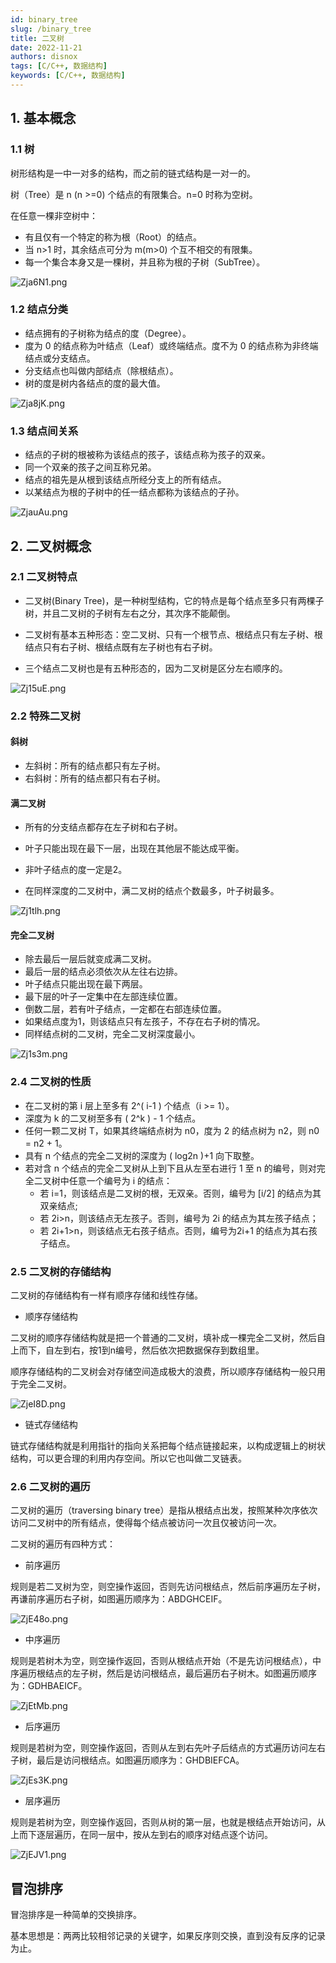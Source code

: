 ```yaml
---
id: binary_tree
slug: /binary_tree
title: 二叉树
date: 2022-11-21
authors: disnox
tags: [C/C++, 数据结构]
keywords: [C/C++, 数据结构]
---
```


<!-- truncate -->

## 1. 基本概念

### 1.1 树

树形结构是一中一对多的结构，而之前的链式结构是一对一的。

树（Tree）是 n (n >=0) 个结点的有限集合。n=0 时称为空树。

在任意一棵非空树中：

+ 有且仅有一个特定的称为根（Root）的结点。
+ 当 n>1 时，其余结点可分为 m(m>0) 个互不相交的有限集。
+ 每一个集合本身又是一棵树，并且称为根的子树（SubTree）。


![Zja6N1.png](https://www.helloimg.com/images/2022/11/21/Zja6N1.png)

### 1.2 结点分类

+ 结点拥有的子树称为结点的度（Degree）。
+ 度为 0 的结点称为叶结点（Leaf）或终端结点。度不为 0 的结点称为非终端结点或分支结点。
+ 分支结点也叫做内部结点（除根结点）。
+ 树的度是树内各结点的度的最大值。

![Zja8jK.png](https://www.helloimg.com/images/2022/11/21/Zja8jK.png)

### 1.3 结点间关系

+ 结点的子树的根被称为该结点的孩子，该结点称为孩子的双亲。
+ 同一个双亲的孩子之间互称兄弟。
+ 结点的祖先是从根到该结点所经分支上的所有结点。
+ 以某结点为根的子树中的任一结点都称为该结点的子孙。

![ZjauAu.png](https://www.helloimg.com/images/2022/11/21/ZjauAu.png)



## 2. 二叉树概念

### 2.1 二叉树特点

+ 二叉树(Binary Tree)，是一种树型结构，它的特点是每个结点至多只有两棵子树，并且二叉树的子树有左右之分，其次序不能颠倒。

+ 二叉树有基本五种形态：空二叉树、只有一个根节点、根结点只有左子树、根结点只有右子树、根结点既有左子树也有右子树。

+ 三个结点二叉树也是有五种形态的，因为二叉树是区分左右顺序的。

![Zj15uE.png](https://www.helloimg.com/images/2022/11/21/Zj15uE.png)

### 2.2 特殊二叉树

#### 斜树

+ 左斜树：所有的结点都只有左子树。
+ 右斜树：所有的结点都只有右子树。

#### 满二叉树

+ 所有的分支结点都存在左子树和右子树。

+ 叶子只能出现在最下一层，出现在其他层不能达成平衡。
+ 非叶子结点的度一定是2。
+ 在同样深度的二叉树中，满二叉树的结点个数最多，叶子树最多。

![Zj1tlh.png](https://www.helloimg.com/images/2022/11/21/Zj1tlh.png)

#### 完全二叉树

+ 除去最后一层后就变成满二叉树。
+ 最后一层的结点必须依次从左往右边排。
+ 叶子结点只能出现在最下两层。
+ 最下层的叶子一定集中在左部连续位置。
+ 倒数二层，若有叶子结点，一定都在右部连续位置。
+ 如果结点度为1，则该结点只有左孩子，不存在右子树的情况。
+ 同样结点树的二叉树，完全二叉树深度最小。

![Zj1s3m.png](https://www.helloimg.com/images/2022/11/21/Zj1s3m.png)

### 2.4 二叉树的性质

+ 在二叉树的第 i 层上至多有 2^( i-1 ) 个结点（i >= 1）。
+ 深度为 k 的二叉树至多有 ( 2^k ) - 1 个结点。
+ 任何一颗二叉树 T，如果其终端结点树为 n0，度为 2 的结点树为 n2，则 n0 = n2 + 1。
+ 具有 n 个结点的完全二叉树的深度为 ( log2n )+1 向下取整。
+ 若对含 n 个结点的完全二叉树从上到下且从左至右进行 1 至 n 的编号，则对完全二叉树中任意一个编号为 i 的结点：
  + 若 i=1，则该结点是二叉树的根，无双亲。否则，编号为 [i/2] 的结点为其双亲结点; 
  + 若 2i>n，则该结点无左孩子。否则，编号为 2i 的结点为其左孩子结点；
  + 若 2i+1>n，则该结点无右孩子结点。否则，编号为2i+1 的结点为其右孩子结点。

### 2.5 二叉树的存储结构

二叉树的存储结构有一样有顺序存储和线性存储。

+ 顺序存储结构

二叉树的顺序存储结构就是把一个普通的二叉树，填补成一棵完全二叉树，然后自上而下，自左到右，按1到n编号，然后依次把数据保存到数组里。

顺序存储结构的二叉树会对存储空间造成极大的浪费，所以顺序存储结构一般只用于完全二叉树。

![ZjeI8D.png](https://www.helloimg.com/images/2022/11/22/ZjeI8D.png)

+ 链式存储结构

链式存储结构就是利用指针的指向关系把每个结点链接起来，以构成逻辑上的树状结构，可以更合理的利用内存空间。所以它也叫做二叉链表。

### 2.6 二叉树的遍历

二叉树的遍历（traversing binary tree）是指从根结点出发，按照某种次序依次访问二叉树中的所有结点，使得每个结点被访问一次且仅被访问一次。

二叉树的遍历有四种方式：

+ 前序遍历

规则是若二叉树为空，则空操作返回，否则先访问根结点，然后前序遍历左子树，再谦前序遍历右子树，如图遍历顺序为：ABDGHCEIF。

![ZjE48o.png](https://www.helloimg.com/images/2022/11/22/ZjE48o.png)

+ 中序遍历

规则是若树木为空，则空操作返回，否则从根结点开始（不是先访问根结点），中序遍历根结点的左子树，然后是访问根结点，最后遍历右子树木。如图遍历顺序为：GDHBAEICF。

![ZjEtMb.png](https://www.helloimg.com/images/2022/11/22/ZjEtMb.png)

+ 后序遍历

规则是若树为空，则空操作返回，否则从左到右先叶子后结点的方式遍历访问左右子树，最后是访问根结点。如图遍历顺序为：GHDBIEFCA。

![ZjEs3K.png](https://www.helloimg.com/images/2022/11/22/ZjEs3K.png)

+ 层序遍历

规则是若树为空，则空操作返回，否则从树的第一层，也就是根结点开始访问，从上而下逐层遍历，在同一层中，按从左到右的顺序对结点逐个访问。

![ZjEJV1.png](https://www.helloimg.com/images/2022/11/22/ZjEJV1.png)



## 冒泡排序

冒泡排序是一种简单的交换排序。

基本思想是：两两比较相邻记录的关键字，如果反序则交换，直到没有反序的记录为止。









